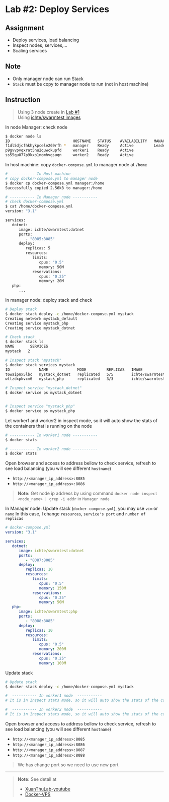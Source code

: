 # Lab #2: Deploy Services

## Assignment

-  Deploy services, load balancing
-  Inspect nodes, services,...
-  Scaling services

## Note

-  Only manager node can run Stack
-  `Stack` must be copy to manager node to run (not in host machine)

## Instruction

> Using 3 node create in [Lab #1](../Lab%20%231%3A%20Init%20and%20Manage%20Docker%20Swarm/)  
>  Using [ichte/swarmtest images](https://hub.docker.com/r/ichte/swarmtest/tags)

In node Manager: check node

```sh
$ docker node ls
ID                            HOSTNAME   STATUS    AVAILABILITY   MANAGER STATUS   ENGINE VERSION
f1dl5djcfhkhykpcele269rfh *   manager    Ready     Active         Leader           24.0.2
p9gvvpvqxrat5nu2quwckupfd     worker1    Ready     Active                          24.0.2
ss55qu877p9kxo1nomhvgsuqn     worker2    Ready     Active                          24.0.2
```

In host machine: copy `docker-compose.yml` to manager node at `/home`

```sh
# ----------- In Host machine -----------
# copy docker-compose.yml to manager node
$ docker cp docker-compose.yml manager:/home
Successfully copied 2.56kB to manager:/home

# ----------- In Manager node -----------
# check docker-compose.yml
$ cat /home/docker-compose.yml
version: "3.1"

services:
   dotnet:
      image: ichte/swarmtest:dotnet
      ports:
         - "8085:8085"
      deploy:
         replicas: 5
         resources:
            limits:
               cpus: "0.5"
               memory: 50M
            reservations:
               cpus: "0.25"
               memory: 20M
   php:
      ...
```

In manager node: deploy stack and check

```sh
# Deploy stack
$ docker stack deploy -c /home/docker-compose.yml mystack
Creating network mystack_default
Creating service mystack_php
Creating service mystack_dotnet

# Check stack
$ docker stack ls
NAME       SERVICES
mystack   2

# Inspect stack "mystack"
$ docker stack services mystack
ID             NAME             MODE         REPLICAS   IMAGE                    PORTS
t6waipnx5lbc   mystack_dotnet   replicated   5/5        ichte/swarmtest:dotnet   *:8085->8085/tcp
wttzdxpkvcm6   mystack_php      replicated   3/3        ichte/swarmtest:php      *:8086->8085/tcp

# Inspect service "mystack_dotnet"
$ docker service ps mystack_dotnet


# Inspect service "mystack_php"
$ docker service ps mystack_php

```

Let worker1 and worker2 in inspect mode, so it will auto show the stats of the containers that is running on the node

```sh
# ----------- In worker1 node -----------
$ docker stats

# ----------- In worker2 node -----------
$ docker stats
```

Open browser and access to address bellow to check service, refresh to see load balancing (you will see different `hostname`)

-  `http://<manager_ip_address>:8085`
-  `http://<manager_ip_address>:8086`

> **Note:** Get node ip address by using command `docker node inspect <node_name> | grep -i addr` in `Manager node`

In Manager node: Update stack (`docker-compose.yml`), you may use `vim` or `nano`
In this case, I change `resources`, `service's port` and `number of replicas`

```yml
# docker-compose.yml
version: "3.1"

services:
   dotnet:
      image: ichte/swarmtest:dotnet
      ports:
         - "8087:8085"
      deploy:
         replicas: 10
         resources:
            limits:
               cpus: "0.5"
               memory: 150M
            reservations:
               cpus: "0.25"
               memory: 50M
   php:
      image: ichte/swarmtest:php
      ports:
         - "8088:8085"
      deploy:
         replicas: 10
         resources:
            limits:
               cpus: "0.5"
               memory: 200M
            reservations:
               cpus: "0.25"
               memory: 100M
```

Update stack

```sh
# Update stack
$ docker stack deploy -c /home/docker-compose.yml mystack

#  ----------- In worker1 node  -----------
# It is in Inspect stats mode, so it will auto show the stats of the containers that is running on the node

#  ----------- In worker2 node  -----------
# It is in Inspect stats mode, so it will auto show the stats of the containers that is running on the node
```

Open browser and access to address bellow to check service, refresh to see load balancing (you will see different `hostname`)

-  `http://<manager_ip_address>:8085`
-  `http://<manager_ip_address>:8086`
-  `http://<manager_ip_address>:8087`
-  `http://<manager_ip_address>:8088`

> We has change port so we need to use new port

---

> **Note:** See detail at
>
> -  [XuanThuLab-youtube](https://www.youtube.com/watch?v=fedUjqpfT0A&ab_channel=XuanThuLab)
> -  [Docker-VPS](https://github.com/QuanBlue/Docker-VPS)
